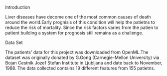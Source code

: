 Introduction

Liver diseases have decome one of the most common causes of death around the world.Early prognisis of this condition will help the patietns to reduce the 
risk of mortality. Since the risk factors varies from the patien to patient building a system for prognosis still remains as a challenge.

Data Set

The patients' data for this project was downloaded from OpenML.The dataset was originally donated by G.Gong (Carnegie-Mellon University) 
via Bojan Cestnik Jozef Stefan Institute in Ljubljana and date back to November, 1988. The data collected contains 19 different features from 155 patietns.